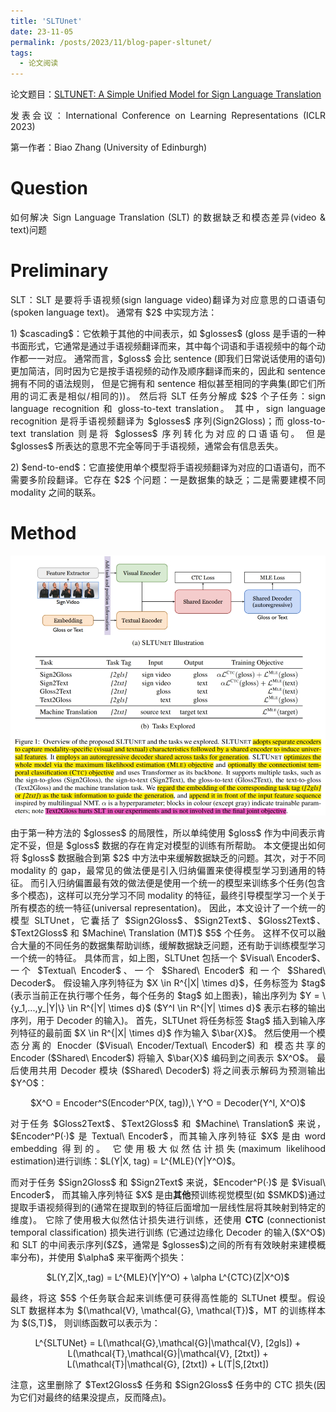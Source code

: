 ```yaml
---
title: 'SLTUnet'
date: 23-11-05
permalink: /posts/2023/11/blog-paper-sltunet/
tags:
  - 论文阅读
---
```


<p style="text-align:justify; text-justify:inter-ideograph;"> 论文题目：<a href="https://openreview.net/forum?id=EBS4C77p_5S" target="_blank" title="SLTUnet">SLTUNET: A Simple Unified Model for Sign Language Translation</a></p>

<p style="text-align:justify; text-justify:inter-ideograph;">发表会议：International Conference on Learning Representations (ICLR 2023)</p>

第一作者：Biao Zhang (University of Edinburgh)

Question
===

<p style="text-align:justify; text-justify:inter-ideograph;">如何解决 Sign Language Translation (SLT) 的数据缺乏和模态差异(video & text)问题</p>

Preliminary
===
<p style="text-align:justify; text-justify:inter-ideograph;">SLT：SLT 是要将手语视频(sign language video)翻译为对应意思的口语语句(spoken language text)。
通常有 $2$ 中实现方法：</p>

<p style="text-align:justify; text-justify:inter-ideograph;">1) $cascading$：它依赖于其他的中间表示，如 $glosses$ 
(gloss 是手语的一种书面形式，它通常是通过手语视频翻译而来，其中每个词语和手语视频中的每个动作都一一对应。
通常而言，$gloss$ 会比 sentence (即我们日常说话使用的语句)更加简洁，同时因为它是按手语视频的动作及顺序翻译而来的，因此和 sentence 拥有不同的语法规则，
但是它拥有和 sentence 相似甚至相同的字典集(即它们所用的词汇表是相似/相同的))。
然后将 SLT 任务分解成 $2$ 个子任务：sign language recognition 和 gloss-to-text translation。
其中，sign language recognition 是将手语视频翻译为 $glosses$ 序列(Sign2Gloss)；而 gloss-to-text translation 则是将 $glosses$ 序列转化为对应的口语语句。
但是 $glosses$ 所表达的意思不完全等同于手语视频，通常会有信息丢失。</p>

<p style="text-align:justify; text-justify:inter-ideograph;">2) $end-to-end$：它直接使用单个模型将手语视频翻译为对应的口语语句，而不需要多阶段翻译。它存在 $2$ 个问题：一是数据集的缺乏；二是需要建模不同 modality 之间的联系。</p>

Method
===

![SLTUnet architecture](/images/paper_SLTUnet.png)

<p style="text-align:justify; text-justify:inter-ideograph;">由于第一种方法的 $glosses$ 的局限性，所以单纯使用 $gloss$ 作为中间表示肯定不妥，但是 $gloss$ 数据的存在肯定对模型的训练有所帮助。
本文便提出如何将 $gloss$ 数据融合到第 $2$ 中方法中来缓解数据缺乏的问题。其次，对于不同 modality 的 gap，最常见的做法便是引入归纳偏置来使得模型学习到通用的特征。
而引入归纳偏置最有效的做法便是使用一个统一的模型来训练多个任务(包含多个模态)，这样可以充分学习不同 modality 的特征，最终引导模型学习一个关于所有模态的统一特征(universal representation)。
因此，本文设计了一个统一的模型 SLTUnet，它囊括了 $Sign2Gloss$、$Sign2Text$、$Gloss2Text$、$Text2Gloss$ 和 $Machine\ Translation (MT)$ $5$ 个任务。
这样不仅可以融合大量的不同任务的数据集帮助训练，缓解数据缺乏问题，还有助于训练模型学习一个统一的特征。
具体而言，如上图，SLTUnet 包括一个 $Visual\ Encoder$、一个 $Textual\ Encoder$、一个 $Shared\ Encoder$ 和一个 $Shared\ Decoder$。
假设输入序列特征为 $X \in R^{|X| \times d}$，任务标签为 $tag$ (表示当前正在执行哪个任务，每个任务的 $tag$ 如上图表)，输出序列为 $Y = \{y_1,...,y_|Y|\} \in R^{|Y| \times d}$ ($Y^I \in R^{|Y| \times d}$ 表示右移的输出序列，用于 Decoder 的输入)。
首先，SLTUnet 将任务标签 $tag$ 插入到输入序列特征的最前面 $X \in R^{|X| \times d}$ 作为输入 $\bar{X}$。
然后使用一个模态分离的 Enocder ($Visual\ Encoder/Textual\ Encoder$) 和 模态共享的 Encoder ($Shared\ Encoder$) 将输入 $\bar{X}$ 编码到之间表示 $X^O$。
最后使用共用 Decoder 模块 ($Shared\ Decoder$) 将之间表示解码为预测输出 $Y^O$：</p>

<center>$X^O = Encoder^S(Encoder^P(X, tag)),\ Y^O = Decoder(Y^I, X^O)$</center>

<p style="text-align:justify; text-justify:inter-ideograph;">对于任务 $Gloss2Text$、$Text2Gloss$ 和 $Machine\ Translation$ 来说，$Encoder^P(·)$ 是 Textual\ Encoder$，而其输入序列特征 $X$ 是由 word embedding 得到的。
它使用极大似然估计损失(maximum likelihood estimation)进行训练：$L(Y|X, tag) = L^{MLE}(Y|Y^O)$。</p>

<p style="text-align:justify; text-justify:inter-ideograph;">而对于任务 $Sign2Gloss$ 和 $Sign2Text$ 来说，$Encoder^P(·)$ 是 $Visual\ Encoder$，
而其输入序列特征 $X$ 是由<b>其他</b>预训练视觉模型(如 $SMKD$)通过提取手语视频得到的(通常在提取到的特征后面增加一层线性层将其映射到特定的维度)。
它除了使用极大似然估计损失进行训练，还使用 <b>CTC</b> (connectionist temporal classification) 损失进行训练
(它通过边缘化 Decoder 的输入($X^O$)和 SLT 的中间表示序列($Z$，通常是 $glosses$)之间的所有有效映射来建模概率分布)，并使用 $\alpha$ 来平衡两个损失：</p>

<center>$L(Y,Z|X,,tag) = L^{MLE}(Y|Y^O) + \alpha L^{CTC}(Z|X^O)$</center>

<p style="text-align:justify; text-justify:inter-ideograph;">最终，将这 $5$ 个任务联合起来训练便可获得高性能的 SLTUnet 模型。假设 SLT 数据样本为 $(\mathcal{V}, \mathcal{G}, \mathcal{T})$，MT 的训练样本为 $(S,T)$，
则训练函数可以表示为：</p>

<center>L^{SLTUNet} = L(\mathcal{G},\mathcal{G}|\mathcal{V}, [2gls]) + L(\mathcal{T},\mathcal{G}|\mathcal{V}, [2txt]) + L(\mathcal{T}|\mathcal{G}, [2txt]) + L(T|S,[2txt])</center>

<p style="text-align:justify; text-justify:inter-ideograph;">注意，这里删除了 $Text2Gloss$ 任务和 $Sign2Gloss$ 任务中的 CTC 损失(因为它们对最终的结果没提点，反而降点)。</p>